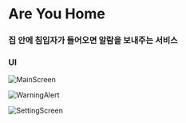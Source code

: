 # Are You Home

### 집 안에 침입자가 들어오면 알람을 보내주는 서비스 

###  UI

![MainScreen](https://github.com/wkdghdwns199/are-you-home/assets/35947667/8294781c-d55a-4c84-857d-fefeda637b5e)


![WarningAlert](https://github.com/wkdghdwns199/are-you-home/assets/35947667/4ab09acb-5472-4d9e-903e-55fa93e4ac00)


![SettingScreen](https://github.com/wkdghdwns199/are-you-home/assets/35947667/e5ba6830-26f8-41f1-8d27-d02b3341b8f9)
